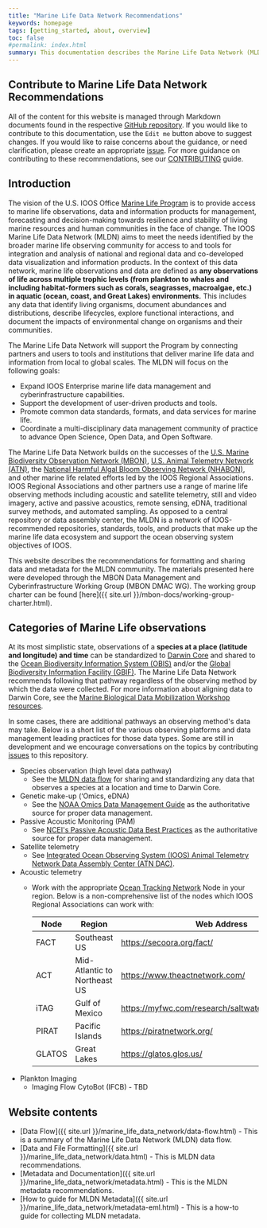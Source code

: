 ```yaml
---
title: "Marine Life Data Network Recommendations"
keywords: homepage
tags: [getting_started, about, overview]
toc: false
#permalink: index.html
summary: This documentation describes the Marine Life Data Network (MLDN) data and file formatting recommendations.
---
```


## Contribute to Marine Life Data Network Recommendations

All of the content for this website is managed through Markdown documents found in the respective [GitHub repository](https://github.com/ioos/marine_life_data_network/tree/gh-pages). If you would like to contribute to this documentation, use the `Edit me` button above to suggest changes. If you would like to raise concerns about the guidance, or need clarification, please create an appropriate [issue](https://github.com/ioos/marine_life_data_network/issues/new). For more guidance on contributing to these recommendations, see our [CONTRIBUTING](https://github.com/ioos/marine_life_data_network/blob/gh-pages/CONTRIBUTING.md) guide.

## Introduction

The vision of the U.S. IOOS Office [Marine Life Program](https://ioos.noaa.gov/ioos-in-action/marine-life/) is to provide access to marine life observations, data and information products for management, forecasting and decision-making towards resilience and stability of living marine resources and human communities in the face of change. The IOOS Marine Life Data Network (MLDN) aims to meet the needs identified by the broader marine life observing community for access to and tools for integration and analysis of national and regional data and co-developed data visualization and information products. In the context of this data network, marine life observations and data are defined as **any observations of life across multiple trophic levels (from plankton to whales and including habitat-formers such as corals, seagrasses, macroalgae, etc.) in aquatic (ocean, coast, and Great Lakes) environments.** This includes any data that identify living organisms, document abundances and distributions, describe lifecycles, explore functional interactions, and document the impacts of environmental change on organisms and their communities.

The Marine Life Data Network will support the Program by connecting partners and users to tools and institutions that deliver marine life data and information from local to global scales. The MLDN will focus on the following goals: 
- Expand IOOS Enterprise marine life data management and cyberinfrastructure capabilities.
- Support the development of user-driven products and tools.
- Promote common data standards, formats, and data services for marine life.
- Coordinate a multi-disciplinary data management community of practice to advance Open Science, Open Data, and Open Software.

The Marine Life Data Network builds on the successes of the [U.S. Marine Biodiversity Observation Network (MBON)](https://marinebon.org/us-mbon/), [U.S. Animal Telemetry Network (ATN)](https://atn.ioos.us/), the [National Harmful Algal Bloom Observing Network (NHABON)](https://ioosassociation.org/nhabon/), and other marine life related efforts led by the IOOS Regional Associations. IOOS Regional Associations and other partners use a range of marine life observing methods including acoustic and satellite telemetry, still and video imagery, active and passive acoustics, remote sensing, eDNA, traditional survey methods, and automated sampling. As opposed to a central repository or data assembly center, the MLDN is a network of IOOS-recommended repositories, standards, tools, and products that make up the marine life data ecosystem and support the ocean observing system objectives of IOOS.

This website describes the recommendations for formatting and sharing data and metadata for the MLDN community. The materials presented here were developed through the MBON Data Management and Cyberinfrastructure Working Group (MBON DMAC WG). The working group charter can be found [here]({{ site.url }}/mbon-docs/working-group-charter.html). 

## Categories of Marine Life observations

At its most simplistic state, observations of a **species at a place (latitude and longitude) and time** can be standardized to [Darwin Core](https://dwc.tdwg.org/) and shared to the [Ocean Biodiversity Information System (OBIS)](https://obis.org/) and/or the [Global Biodiversity Information Facility (GBIF)](https://www.gbif.org/). 
The Marine Life Data Network recommends following that pathway regardless of the observing method by which the data were collected. 
For more information about aligning data to Darwin Core, see the [Marine Biological Data Mobilization Workshop resources](https://ioos.github.io/bio_mobilization_workshop/).

In some cases, there are additional pathways an observing method's data may take. Below is a short list of the various observing platforms and data management leading practices for those data types. 
Some are still in development and we encourage conversations on the topics by contributing [issues](https://github.com/ioos/marine_life_data_network/issues/new) to this repository.

- Species observation (high level data pathway)
  - See the [MLDN data flow](https://ioos.github.io/marine_life_data_network/data-flow.html) for sharing and standardizing any data that observes a species at a location and time to Darwin Core. 
- Genetic make-up (‘Omics, eDNA)
  - See the [NOAA Omics Data Management Guide](https://noaa-omics-dmg.readthedocs.io/en/latest/) as the authoritative source for proper data management.
- Passive Acoustic Monitoring (PAM)
  - See [NCEI's Passive Acoustic Data Best Practices](https://www.ncei.noaa.gov/products/passive-acoustic-data#tab-3561) as the authoritative source for proper data management.
- Satellite telemetry
  - See [Integrated Ocean Observing System (IOOS) Animal Telemetry Network Data Assembly Center (ATN DAC)](https://atn.ioos.us/help/).
- Acoustic telemetry
  - Work with the appropriate [Ocean Tracking Network](https://oceantrackingnetwork.org/) Node in your region. Below is a non-comprehensive list of the nodes which IOOS Regional Associations can work with:
  
    | Node | Region | Web Address
    |------|--------|------------
    | FACT | Southeast US | <https://secoora.org/fact/>
    | ACT | Mid-Atlantic to Northeast US | <https://www.theactnetwork.com/>
    | iTAG | Gulf of Mexico | <https://myfwc.com/research/saltwater/telemetry/itag/>
    | PIRAT | Pacific Islands | <https://piratnetwork.org/>
    | GLATOS | Great Lakes | <https://glatos.glos.us/>
- Plankton Imaging
  - Imaging Flow CytoBot (IFCB) - TBD

## Website contents
- [Data Flow]({{ site.url }}/marine_life_data_network/data-flow.html) - This is a summary of the Marine Life Data Network (MLDN) data flow.
- [Data and File Formatting]({{ site.url }}/marine_life_data_network/data.html) - This is MLDN data recommendations.
- [Metadata and Documentation]({{ site.url }}/marine_life_data_network/metadata.html) - This is the MLDN metadata recommendations.
- [How to guide for MLDN Metadata]({{ site.url }}/marine_life_data_network/metadata-eml.html) - This is a how-to guide for collecting MLDN metadata.
